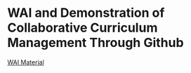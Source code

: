 # WAI and Demonstration of Collaborative Curriculum Management Through Github

[WAI Material](./wai)
